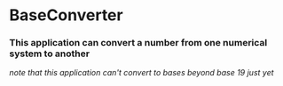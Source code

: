 # BaseConverter
### This application can convert a number from one numerical system to another
*note that this application can't convert to bases beyond base 19 just yet*

